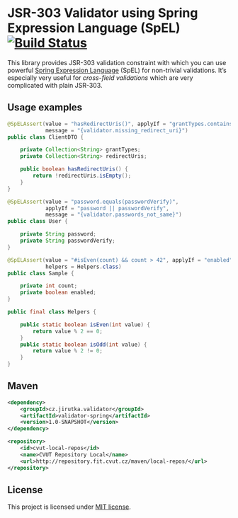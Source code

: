 JSR-303 Validator using Spring Expression Language (SpEL) [![Build Status](https://travis-ci.org/jirutka/validator-spring.png)](https://travis-ci.org/jirutka/validator-spring)
=========================================================

This library provides JSR-303 validation constraint with which you can use
powerful [Spring Expression Language](http://static.springsource.org/spring/docs/current/spring-framework-reference/html/expressions.html)
(SpEL) for non-trivial validations. It’s especially very useful for
_cross-field validations_ which are very complicated with plain JSR-303.


Usage examples
--------------

```java
@SpELAssert(value = "hasRedirectUris()", applyIf = "grantTypes.contains('auth_code')",
            message = "{validator.missing_redirect_uri}")
public class ClientDTO {

	private Collection<String> grantTypes;
	private Collection<String> redirectUris;

    public boolean hasRedirectUris() {
        return !redirectUris.isEmpty();
    }
}
```

```java
@SpELAssert(value = "password.equals(passwordVerify)",
            applyIf = "password || passwordVerify",
            message = "{validator.passwords_not_same}")
public class User {

    private String password;
    private String passwordVerify;
}
```

```java
@SpELAssert(value = "#isEven(count) && count > 42", applyIf = "enabled",
            helpers = Helpers.class)
public class Sample {

    private int count;
    private boolean enabled;
}

public final class Helpers {

    public static boolean isEven(int value) {
        return value % 2 == 0;
    }
    public static boolean isOdd(int value) {
        return value % 2 != 0;
    }
}
```


Maven
-----

```xml
<dependency>
    <groupId>cz.jirutka.validator</groupId>
    <artifactId>validator-spring</artifactId>
    <version>1.0-SNAPSHOT</version>
</dependency>

<repository>
    <id>cvut-local-repos</id>
    <name>CVUT Repository Local</name>
    <url>http://repository.fit.cvut.cz/maven/local-repos/</url>
</repository>
```


License
-------

This project is licensed under [MIT license](http://opensource.org/licenses/MIT).
